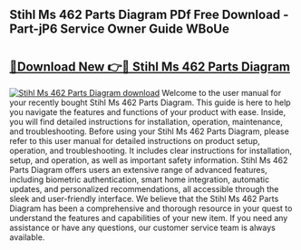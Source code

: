## Stihl Ms 462 Parts Diagram PDf Free Download - Part-jP6 Service Owner Guide WBoUe

# <h2><a href="http://dfpr8w6.blite.top/?on=Stihl+Ms+462+Parts+Diagram">🔗Download New 👉🔴 Stihl Ms 462 Parts Diagram</a></h2>

[![Stihl Ms 462 Parts Diagram download](https://i.imgur.com/lujVjoI.png)](http://dfpr8w6.blite.top/?on=Stihl+Ms+462+Parts+Diagram)
Welcome to the user manual for your recently bought Stihl Ms 462 Parts Diagram. This guide is here to help you navigate the features and functions of your product with ease. Inside, you will find detailed instructions for installation, operation, maintenance, and troubleshooting. Before using your Stihl Ms 462 Parts Diagram, please refer to this user manual for detailed instructions on product setup, operation, and troubleshooting. It includes clear instructions for installation, setup, and operation, as well as important safety information. Stihl Ms 462 Parts Diagram offers users an extensive range of advanced features, including biometric authentication, smart home integration, automatic updates, and personalized recommendations, all accessible through the sleek and user-friendly interface. We believe that the Stihl Ms 462 Parts Diagram has been a comprehensive and thorough resource in your quest to understand the features and capabilities of your new item. If you need any assistance or have any questions, our customer service team is always available.
